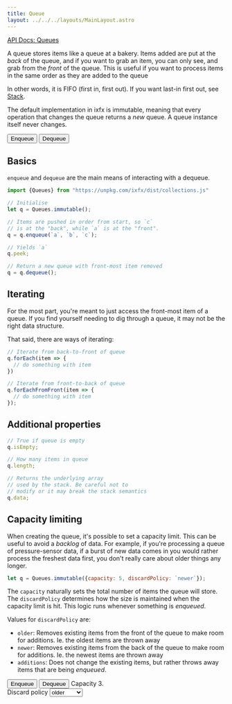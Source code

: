 ```yaml
---
title: Queue
layout: ../../../layouts/MainLayout.astro
---
```


[API Docs: Queues](https://clinth.github.io/ixfx/modules/Collections.Queues.html)

A queue stores items like a queue at a bakery. Items added are put at the _back_ of the queue, and if you want to grab an item, you can only see, and grab from the _front_ of the queue. This is useful if you want to process items in the same order as they are added to the queue

In other words, it is FIFO (first in, first out). If you want last-in first out, see [Stack](../stack/).

The default implementation in ixfx is immutable, meaning that every operation that changes the queue returns a _new_ queue. A queue instance itself never changes.

<script type="module" hoist>
import '/src/components/data/collections/ArrayVisElement';
import '/src/components/data/collections/QueueVis';
</script>
<div class="centered toolbar">
  <button id="btnEnqueue">Enqueue</button>
  <button id="btnDequeue">Dequeue</button>
</div>
<div class="centered toolbar">
  <div id="peek"></div>
</div>
<div id="vis"></div>


## Basics

`enqueue` and `dequeue` are the main means of interacting with a dequeue.

```js
import {Queues} from "https://unpkg.com/ixfx/dist/collections.js"

// Initialise
let q = Queues.immutable();

// Items are pushed in order from start, so `c`
// is at the "back", while `a` is at the "front".
q = q.enqueue(`a`, `b`, `c`);

// Yields `a`
q.peek;

// Return a new queue with front-most item removed
q = q.dequeue();
```

## Iterating

For the most part, you're meant to just access the front-most item of a queue. If you find yourself needing to dig through a queue, it may not be the right data structure.

That said, there are ways of iterating:

```js
// Iterate from back-to-front of queue
q.forEach(item => {
  // do something with item
})

// Iterate from front-to-back of queue
q.forEachFromFront(item => {
  // do something with item
});
```

## Additional properties

```js
// True if queue is empty
q.isEmpty;

// How many items in queue
q.length;

// Returns the underlying array
// used by the stack. Be careful not to
// modify or it may break the stack semantics
q.data;
```

## Capacity limiting

When creating the queue, it's possible to set a capacity limit. This can be useful to avoid a _backlog_ of data. For example, if you're processing a queue of pressure-sensor data, if a burst of new data comes in you would rather process the freshest data first, you don't really care about older things any longer.

```js
let q = Queues.immutable({capacity: 5, discardPolicy: `newer`});
```

The `capacity` naturally sets the total number of items the queue will store. The `discardPolicy` determines how the size is maintained when the capacity limit is hit. This logic runs whenever something is _enqueued_.

Values for `discardPolicy` are:
* `older`: Removes existing items from the front of the queue to make room for additions. Ie. the oldest items are thrown away
* `newer`: Removes existing items from the back of the queue to make room for additions. Ie. the newest items are thrown away
* `additions`: Does not change the existing items, but rather throws away items that are being _enqueued_. 

<script type="module" hoist>
import '/src/components/data/collections/ArrayVisElement';
import '/src/components/data/collections/QueueDiscardVis';
</script>
<div class="centered toolbar">
  <button id="btnEnqueueDiscard">Enqueue</button>
  <button id="btnDequeueDiscard">Dequeue</button>
  <label for="selDiscard" style="align-self: center">Capacity 3.<br /> Discard policy</label>
  <select id="selDiscard">
    <option value="older">older</option>
    <option value="newer">newer</option>
    <option value="additions">additions</option>
  </select>
</div>
<div class="centered toolbar">
  <div id="peekDiscard"></div>
</div>
<div id="visDiscard"></div>